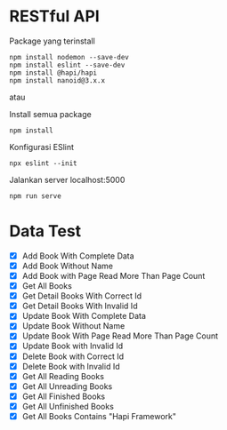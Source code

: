 # RESTful API

Package yang terinstall

```
npm install nodemon --save-dev
npm install eslint --save-dev
npm install @hapi/hapi
npm install nanoid@3.x.x
```

atau

Install semua package

```
npm install
```

Konfigurasi ESlint

```
npx eslint --init
```

Jalankan server localhost:5000

```
npm run serve
```

# Data Test

- [x] Add Book With Complete Data
- [x] Add Book Without Name
- [x] Add Book with Page Read More Than Page Count
- [x] Get All Books
- [x] Get Detail Books With Correct Id
- [x] Get Detail Books With Invalid Id
- [x] Update Book With Complete Data
- [x] Update Book Without Name
- [x] Update Book With Page Read More Than Page Count
- [x] Update Book with Invalid Id
- [x] Delete Book with Correct Id
- [x] Delete Book with Invalid Id
- [x] Get All Reading Books
- [x] Get All Unreading Books
- [x] Get All Finished Books
- [x] Get All Unfinished Books
- [x] Get All Books Contains "Hapi Framework"
